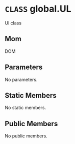 # `CLASS` global.UL
Ul class

## Mom
DOM

## Parameters
No parameters.

## Static Members
No static members.

## Public Members
No public members.
